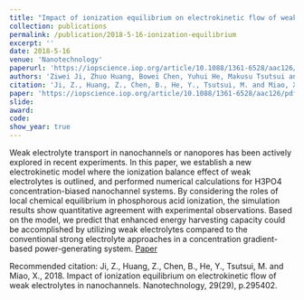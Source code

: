 ```yaml
---
title: "Impact of ionization equilibrium on electrokinetic flow of weak electrolytes in nanochannels"
collection: publications
permalink: /publication/2018-5-16-ionization-equilibrium
excerpt: ''
date: 2018-5-16
venue: 'Nanotechnology'
paperurl: 'https://iopscience.iop.org/article/10.1088/1361-6528/aac126/pdf'
authors: 'Ziwei Ji, Zhuo Huang, Bowei Chen, Yuhui He, Makusu Tsutsui and Xiangshui Miao'
citation: 'Ji, Z., Huang, Z., Chen, B., He, Y., Tsutsui, M. and Miao, X., 2018. Impact of ionization equilibrium on electrokinetic flow of weak electrolytes in nanochannels. Nanotechnology, 29(29), p.295402.'
paper: 'https://iopscience.iop.org/article/10.1088/1361-6528/aac126/pdf'
slide:
award:
code: 
show_year: true
---
```

Weak electrolyte transport in nanochannels or nanopores has been actively explored in recent experiments. In this paper, we establish a new electrokinetic model where the ionization balance effect of weak electrolytes is outlined, and performed numerical calculations for H3PO4 concentration-biased nanochannel systems. By considering the roles of local chemical equilibrium in phosphorous acid ionization, the simulation results show quantitative agreement with experimental observations. Based on the model, we predict that enhanced energy harvesting capacity could be accomplished by utilizing weak electrolytes compared to the conventional strong electrolyte approaches in a concentration gradient-based power-generating system.
[Paper](https://iopscience.iop.org/article/10.1088/1361-6528/aac126/pdf)

Recommended citation: Ji, Z., Huang, Z., Chen, B., He, Y., Tsutsui, M. and Miao, X., 2018. Impact of ionization equilibrium on electrokinetic flow of weak electrolytes in nanochannels. Nanotechnology, 29(29), p.295402.
